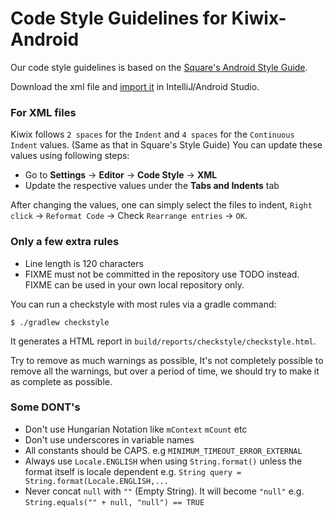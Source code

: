 # Code Style Guidelines for Kiwix-Android

Our code style guidelines is based on the [Square's Android Style Guide](https://github.com/square/java-code-styles/blob/master/configs/codestyles/SquareAndroid.xml).

Download the xml file and [import it](https://user-images.githubusercontent.com/1624385/37678878-9b61b562-2c7f-11e8-9733-d1d593f0aa67.png) in IntelliJ/Android Studio.

### For XML files

Kiwix follows `2 spaces` for the `Indent` and `4 spaces` for the `Continuous Indent` values. (Same as that in Square's Style Guide) You can update these values using following steps:

- Go to **Settings** -> **Editor** -> **Code Style** -> **XML**
- Update the respective values under the **Tabs and Indents** tab

After changing the values, one can simply select the files to indent, `Right click` -> `Reformat Code` -> Check `Rearrange entries` -> `OK`.

### Only a few extra rules

- Line length is 120 characters
- FIXME must not be committed in the repository use TODO instead. FIXME can be used in your own local repository only.

You can run a checkstyle with most rules via a gradle command:

```
$ ./gradlew checkstyle
```

It generates a HTML report in `build/reports/checkstyle/checkstyle.html`.

Try to remove as much warnings as possible, It's not completely possible to remove all the warnings, but over a period of time, we should try to make it as complete as possible.

### Some **DONT's**

- Don't use Hungarian Notation like `mContext` `mCount` etc
- Don't use underscores in variable names
- All constants should be CAPS. e.g `MINIMUM_TIMEOUT_ERROR_EXTERNAL`
- Always use `Locale.ENGLISH` when using `String.format()` unless the format itself is locale dependent e.g. `String query = String.format(Locale.ENGLISH,...`
- Never concat `null` with `""` (Empty String). It will become `"null"` e.g. `String.equals("" + null, "null") == TRUE`
